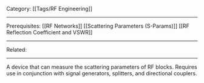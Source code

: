 Category: [[Tags/RF Engineering]]
___
Prerequisites: [[RF Networks]] [[Scattering Parameters (S-Params)]] [[RF Reflection Coefficient and VSWR]]
___
Related: 
___
A device that can measure the scattering parameters of RF blocks. Requires use in conjunction with signal generators, splitters, and directional couplers. 
